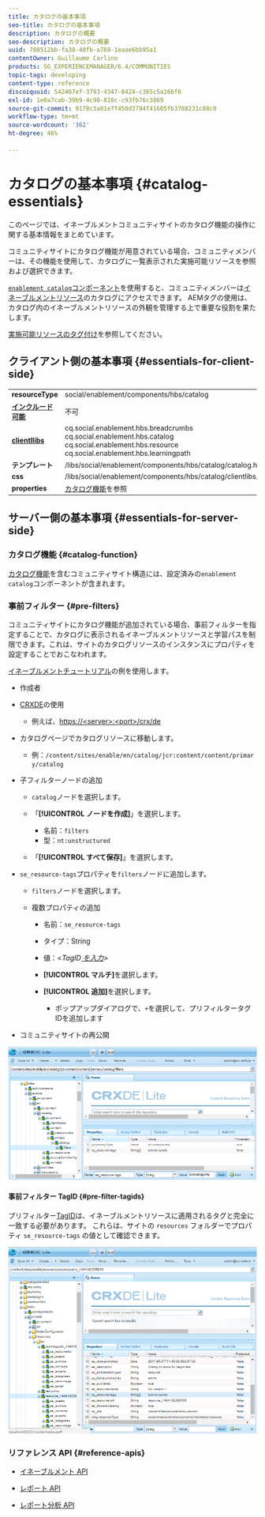 ```yaml
---
title: カタログの基本事項
seo-title: カタログの基本事項
description: カタログの概要
seo-description: カタログの概要
uuid: 788512bb-fa38-48fb-a769-1eaae6bb95a1
contentOwner: Guillaume Carlino
products: SG_EXPERIENCEMANAGER/6.4/COMMUNITIES
topic-tags: developing
content-type: reference
discoiquuid: 542467ef-3793-4347-8424-c365c5a166f6
exl-id: 1e0a7cab-39b9-4c90-810c-c93fb76c3869
source-git-commit: 9178c3a01e7f450d3794f41605fb3788231c88c0
workflow-type: tm+mt
source-wordcount: '362'
ht-degree: 46%

---
```


# カタログの基本事項 {#catalog-essentials}

このページでは、イネーブルメントコミュニティサイトのカタログ機能の操作に関する基本情報をまとめています。

コミュニティサイトにカタログ機能が用意されている場合、コミュニティメンバーは、その機能を使用して、カタログに一覧表示された実施可能リソースを参照および選択できます。

[ `enablement catalog`コンポーネント](catalog.md)を使用すると、コミュニティメンバーは[イネーブルメントリソース](resources.md)のカタログにアクセスできます。 AEMタグの使用は、カタログ内のイネーブルメントリソースの外観を管理する上で重要な役割を果たします。

[実施可能リソースのタグ付け](tag-resources.md)を参照してください。

## クライアント側の基本事項 {#essentials-for-client-side}

<table> 
 <tbody> 
  <tr> 
   <td> <strong>resourceType</strong></td> 
   <td>social/enablement/components/hbs/catalog</td> 
  </tr> 
  <tr> 
   <td> <a href="scf.md#add-or-include-a-communities-component"><strong>インクルード可能</strong></a></td> 
   <td>不可</td> 
  </tr> 
  <tr> 
   <td> <a href="clientlibs.md"><strong>clientllibs</strong></a></td> 
   <td>cq.social.enablement.hbs.breadcrumbs<br /> cq.social.enablement.hbs.catalog<br /> cq.social.enablement.hbs.resource<br /> cq.social.enablement.hbs.learningpath</td> 
  </tr> 
  <tr> 
   <td> <strong>テンプレート</strong></td> 
   <td> /libs/social/enablement/components/hbs/catalog/catalog.hbs<br /> </td> 
  </tr> 
  <tr> 
   <td> <strong>css</strong></td> 
   <td> /libs/social/enablement/components/hbs/catalog/clientlibs/catalog.css</td> 
  </tr> 
  <tr> 
   <td><strong> properties</strong></td> 
   <td><a href="catalog.md">カタログ機能</a>を参照</td> 
  </tr> 
 </tbody> 
</table>

## サーバー側の基本事項 {#essentials-for-server-side}

### カタログ機能 {#catalog-function}

[カタログ機能](functions.md#catalog-function)を含むコミュニティサイト構造には、設定済みの`enablement catalog`コンポーネントが含まれます。

### 事前フィルター {#pre-filters}

コミュニティサイトにカタログ機能が追加されている場合、事前フィルターを指定することで、カタログに表示されるイネーブルメントリソースと学習パスを制限できます。これは、サイトのカタログリソースのインスタンスにプロパティを設定することでおこなわれます。

[イネーブルメントチュートリアル](getting-started-enablement.md)の例を使用します。

* 作成者
* [CRXDE](../../help/sites-developing/developing-with-crxde-lite.md)の使用

   * 例えば、[https://&lt;server>:&lt;port>/crx/de](http://localhost:4502/crx/de)

* カタログページでカタログリソースに移動します。

   * 例：`/content/sites/enable/en/catalog/jcr:content/content/primary/catalog`

* 子フィルターノードの追加

   * `catalog`ノードを選択します。
   * 「**[!UICONTROL ノードを作成]**」を選択します。

      * 名前：`filters`
      * 型：`nt:unstructured`
   * 「**[!UICONTROL すべて保存]**」を選択します。


* `se_resource-tags`プロパティを`filters`ノードに追加します。

   * `filters`ノードを選択します。
   * 複数プロパティの追加

      * 名前：`se_resource-tags`
      * タイプ：String
      * 値：&lt;*TagID[ を入力](#pre-filter-tagids)>*
      * **[!UICONTROL マルチ]**&#x200B;を選択します。
      * **[!UICONTROL 追加]**&#x200B;を選択します。

         * ポップアップダイアログで、`+`を選択して、プリフィルタータグIDを追加します

* コミュニティサイトの再公開

![chlimage_1-189](assets/chlimage_1-189.png)

#### 事前フィルター TagID {#pre-filter-tagids}

プリフィルター[TagID](../../help/sites-developing/framework.md#tagid)は、イネーブルメントリソースに適用されるタグと完全に一致する必要があります。 これらは、サイトの `resources` フォルダーでプロパティ `se_resource-tags` の値として確認できます。

![chlimage_1-190](assets/chlimage_1-190.png)

### リファレンス API {#reference-apis}

* [イネーブルメント API](https://helpx.adobe.com/experience-manager/6-4/sites/developing/using/reference-materials/javadoc/com/adobe/cq/social/enablement/reporting/model/api/package-summary.html)

* [レポート API](https://helpx.adobe.com/experience-manager/6-4/sites/developing/using/reference-materials/javadoc/com/adobe/cq/social/reporting/dv/api/package-summary.html)

* [レポート分析 API](https://helpx.adobe.com/experience-manager/6-4/sites/developing/using/reference-materials/javadoc/com/adobe/cq/social/reporting/dv/model/api/package-summary.html)
